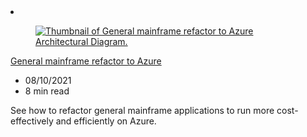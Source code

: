 <!-- This file is automatically generated by build/architectures/build_index.py. Any updates will be lost. -->

<!-- markdownlint-disable MD033 -->

<li class="grid-item item-column" data-categories="hybrid">
<article class="card">
    <div class="card-header has-margin-bottom-none" aria-hidden="true">
        <figure class="image diagram has-height-175 has-overflow-hidden level">
            <a href="/azure/architecture/example-scenario/mainframe/general-mainframe-refactor"><img src="/azure/architecture/browse/thumbs/general-mainframe-refactor.png" class="diagram" alt="Thumbnail of General mainframe refactor to Azure Architectural Diagram." data-linktype="relative-path"></a>
        </figure>
    </div>
    <div class="card-content">
        <a class="card-content-title has-margin-top-none" href="/azure/architecture/example-scenario/mainframe/general-mainframe-refactor">
            <p>General mainframe refactor to Azure</p>
        </a>
        <ul class="card-content-metadata">
            <li>08/10/2021</li>
            <li>8 min read</li>
        </ul>
        <p class="card-content-description">See how to refactor general mainframe applications to run more cost-effectively and efficiently on Azure.</p>
        <div class="bottom-to-top-fade is-hidden-mobile"></div>
    </div>
</article>
</li>
